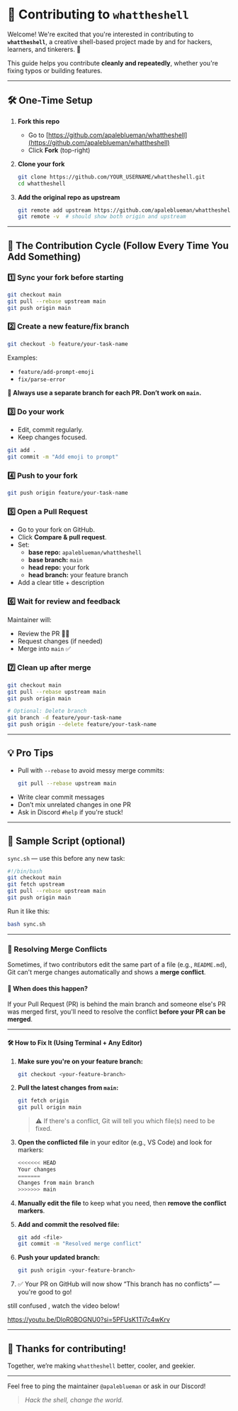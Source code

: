# 🤝 Contributing to `whattheshell`

Welcome! We're excited that you're interested in contributing to **`whattheshell`**, a creative shell-based project made by and for hackers, learners, and tinkerers. 🚀

This guide helps you contribute **cleanly and repeatedly**, whether you're fixing typos or building features.

---

## 🛠️ One-Time Setup

1. **Fork this repo**
   - Go to [https://github.com/apaleblueman/whattheshell](https://github.com/apaleblueman/whattheshell)
   - Click **Fork** (top-right)

2. **Clone your fork**
   ```bash
   git clone https://github.com/YOUR_USERNAME/whattheshell.git
   cd whattheshell
   ```

3. **Add the original repo as upstream**
   ```bash
   git remote add upstream https://github.com/apaleblueman/whattheshell.git
   git remote -v  # should show both origin and upstream
   ```

---

## 🔁 The Contribution Cycle (Follow Every Time You Add Something)

### 1️⃣ Sync your fork before starting
```bash
git checkout main
git pull --rebase upstream main
git push origin main
```

### 2️⃣ Create a new feature/fix branch
```bash
git checkout -b feature/your-task-name
```
Examples:
- `feature/add-prompt-emoji`
- `fix/parse-error`

**📌 Always use a separate branch for each PR. Don’t work on `main`.**

### 3️⃣ Do your work
- Edit, commit regularly.
- Keep changes focused.
```bash
git add .
git commit -m "Add emoji to prompt"
```

### 4️⃣ Push to your fork
```bash
git push origin feature/your-task-name
```

### 5️⃣ Open a Pull Request
- Go to your fork on GitHub.
- Click **Compare & pull request**.
- Set:
  - **base repo:** `apaleblueman/whattheshell`
  - **base branch:** `main`
  - **head repo:** your fork
  - **head branch:** your feature branch
- Add a clear title + description

### 6️⃣ Wait for review and feedback
Maintainer will:
- Review the PR 🕵️‍♂️
- Request changes (if needed)
- Merge into `main` ✅

### 7️⃣ Clean up after merge
```bash
git checkout main
git pull --rebase upstream main
git push origin main

# Optional: Delete branch
git branch -d feature/your-task-name
git push origin --delete feature/your-task-name
```

---

## 💡 Pro Tips

- Pull with `--rebase` to avoid messy merge commits:
  ```bash
  git pull --rebase upstream main
  ```
- Write clear commit messages
- Don’t mix unrelated changes in one PR
- Ask in Discord `#help` if you're stuck!

---

## 🧪 Sample Script (optional)
`sync.sh` — use this before any new task:
```bash
#!/bin/bash
git checkout main
git fetch upstream
git pull --rebase upstream main
git push origin main
```
Run it like this:
```bash
bash sync.sh
```

---

### 🔀 Resolving Merge Conflicts

Sometimes, if two contributors edit the same part of a file (e.g., `README.md`), Git can't merge changes automatically and shows a **merge conflict**.

#### 📌 When does this happen?

If your Pull Request (PR) is behind the main branch and someone else's PR was merged first, you'll need to resolve the conflict **before your PR can be merged**.

---

#### 🛠️ How to Fix It (Using Terminal + Any Editor)

1. **Make sure you're on your feature branch:**

   ```bash
   git checkout <your-feature-branch>
   ```

2. **Pull the latest changes from `main`:**

   ```bash
   git fetch origin
   git pull origin main
   ```

   > ⚠️ If there's a conflict, Git will tell you which file(s) need to be fixed.

3. **Open the conflicted file** in your editor (e.g., VS Code) and look for markers:

   ```c
   <<<<<<< HEAD
   Your changes
   =======
   Changes from main branch
   >>>>>>> main
   ```

4. **Manually edit the file** to keep what you need, then **remove the conflict markers**.

5. **Add and commit the resolved file:**

   ```bash
   git add <file>
   git commit -m "Resolved merge conflict"
   ```

6. **Push your updated branch:**

   ```bash
   git push origin <your-feature-branch>
   ```

7. ✅ Your PR on GitHub will now show “This branch has no conflicts” — you're good to go!

still confused , watch the video below!

https://youtu.be/DloR0BOGNU0?si=5PFUsK1Ti7c4wKrv 

---


## 🙌 Thanks for contributing!
Together, we’re making `whattheshell` better, cooler, and geekier.

---

Feel free to ping the maintainer `@apaleblueman` or ask in our Discord!

> _Hack the shell, change the world._
